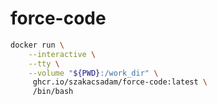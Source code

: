 # force-code

```bash
docker run \
    --interactive \
    --tty \
    --volume "${PWD}:/work_dir" \
     ghcr.io/szakacsadam/force-code:latest \
     /bin/bash

```
